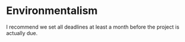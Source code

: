 Environmentalism
================
I recommend we set all deadlines at least a month before the project is actually due.
